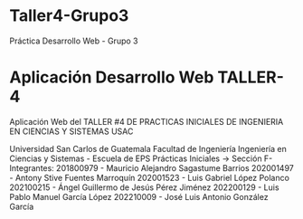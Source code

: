 # Taller4-Grupo3
Práctica Desarrollo Web - Grupo 3

# Aplicación Desarrollo Web TALLER-4
Aplicación Web del TALLER #4 DE PRACTICAS INICIALES DE INGENIERIA EN CIENCIAS Y SISTEMAS  USAC 

Universidad San Carlos de Guatemala
Facultad de Ingeniería
Ingeniería en Ciencias y Sistemas - Escuela de EPS
Prácticas Iniciales -> Sección F-
Integrantes:
201800979 - Mauricio Alejandro Sagastume Barrios
202001497 - Antony Stive Fuentes Marroquín
202001523 - Luis Gabriel López Polanco
202100215 - Ángel Guillermo de Jesús Pérez Jiménez
202200129 - Luis Pablo Manuel García López
202210009 - José Luis Antonio González García
